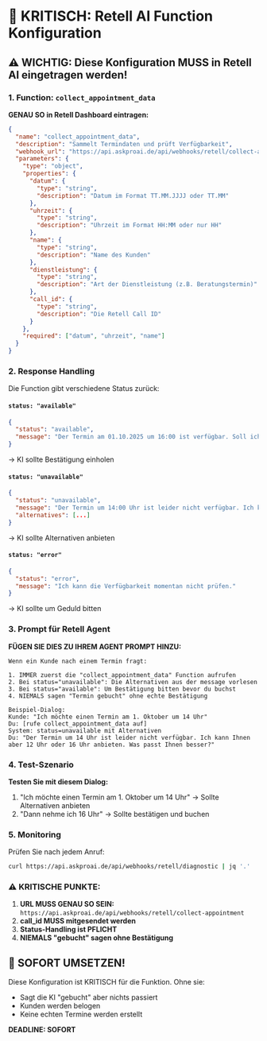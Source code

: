 # 🚨 KRITISCH: Retell AI Function Konfiguration

## ⚠️ WICHTIG: Diese Konfiguration MUSS in Retell AI eingetragen werden!

### 1. Function: `collect_appointment_data`

**GENAU SO in Retell Dashboard eintragen:**

```json
{
  "name": "collect_appointment_data",
  "description": "Sammelt Termindaten und prüft Verfügbarkeit",
  "webhook_url": "https://api.askproai.de/api/webhooks/retell/collect-appointment",
  "parameters": {
    "type": "object",
    "properties": {
      "datum": {
        "type": "string",
        "description": "Datum im Format TT.MM.JJJJ oder TT.MM"
      },
      "uhrzeit": {
        "type": "string",
        "description": "Uhrzeit im Format HH:MM oder nur HH"
      },
      "name": {
        "type": "string",
        "description": "Name des Kunden"
      },
      "dienstleistung": {
        "type": "string",
        "description": "Art der Dienstleistung (z.B. Beratungstermin)"
      },
      "call_id": {
        "type": "string",
        "description": "Die Retell Call ID"
      }
    },
    "required": ["datum", "uhrzeit", "name"]
  }
}
```

### 2. Response Handling

Die Function gibt verschiedene Status zurück:

#### `status: "available"`
```json
{
  "status": "available",
  "message": "Der Termin am 01.10.2025 um 16:00 ist verfügbar. Soll ich den Termin für Sie buchen?"
}
```
→ KI sollte Bestätigung einholen

#### `status: "unavailable"`
```json
{
  "status": "unavailable",
  "message": "Der Termin um 14:00 Uhr ist leider nicht verfügbar. Ich kann Ihnen folgende Alternativen anbieten: 1. am gleichen Tag, 12:00 Uhr 2. am gleichen Tag, 16:00 Uhr",
  "alternatives": [...]
}
```
→ KI sollte Alternativen anbieten

#### `status: "error"`
```json
{
  "status": "error",
  "message": "Ich kann die Verfügbarkeit momentan nicht prüfen."
}
```
→ KI sollte um Geduld bitten

### 3. Prompt für Retell Agent

**FÜGEN SIE DIES ZU IHREM AGENT PROMPT HINZU:**

```
Wenn ein Kunde nach einem Termin fragt:

1. IMMER zuerst die "collect_appointment_data" Function aufrufen
2. Bei status="unavailable": Die Alternativen aus der message vorlesen
3. Bei status="available": Um Bestätigung bitten bevor du buchst
4. NIEMALS sagen "Termin gebucht" ohne echte Bestätigung

Beispiel-Dialog:
Kunde: "Ich möchte einen Termin am 1. Oktober um 14 Uhr"
Du: [rufe collect_appointment_data auf]
System: status=unavailable mit Alternativen
Du: "Der Termin um 14 Uhr ist leider nicht verfügbar. Ich kann Ihnen aber 12 Uhr oder 16 Uhr anbieten. Was passt Ihnen besser?"
```

### 4. Test-Szenario

**Testen Sie mit diesem Dialog:**

1. "Ich möchte einen Termin am 1. Oktober um 14 Uhr"
   → Sollte Alternativen anbieten
2. "Dann nehme ich 16 Uhr"
   → Sollte bestätigen und buchen

### 5. Monitoring

Prüfen Sie nach jedem Anruf:
```bash
curl https://api.askproai.de/api/webhooks/retell/diagnostic | jq '.'
```

### ⚠️ KRITISCHE PUNKTE:

1. **URL MUSS GENAU SO SEIN:** `https://api.askproai.de/api/webhooks/retell/collect-appointment`
2. **call_id MUSS mitgesendet werden**
3. **Status-Handling ist PFLICHT**
4. **NIEMALS "gebucht" sagen ohne Bestätigung**

## 🔴 SOFORT UMSETZEN!

Diese Konfiguration ist KRITISCH für die Funktion. Ohne sie:
- Sagt die KI "gebucht" aber nichts passiert
- Kunden werden belogen
- Keine echten Termine werden erstellt

**DEADLINE: SOFORT**